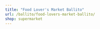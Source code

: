 ```yaml
---
title: "Food Lover's Market Ballito"
url: /ballito/food-lovers-market-ballito/
shop: supermarket
---
```

